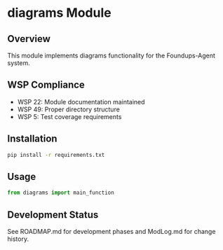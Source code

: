 # diagrams Module

## Overview
This module implements diagrams functionality for the Foundups-Agent system.

## WSP Compliance
- WSP 22: Module documentation maintained
- WSP 49: Proper directory structure
- WSP 5: Test coverage requirements

## Installation
```bash
pip install -r requirements.txt
```

## Usage
```python
from diagrams import main_function
```

## Development Status
See ROADMAP.md for development phases and ModLog.md for change history.
